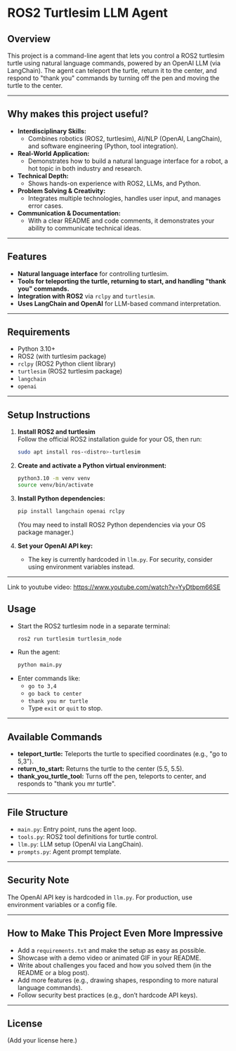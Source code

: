# ROS2 Turtlesim LLM Agent

## Overview

This project is a command-line agent that lets you control a ROS2 turtlesim turtle using natural language commands, powered by an OpenAI LLM (via LangChain). The agent can teleport the turtle, return it to the center, and respond to "thank you" commands by turning off the pen and moving the turtle to the center.

---

## Why makes this project useful?

- **Interdisciplinary Skills:**  
  - Combines robotics (ROS2, turtlesim), AI/NLP (OpenAI, LangChain), and software engineering (Python, tool integration).
- **Real-World Application:**  
  - Demonstrates how to build a natural language interface for a robot, a hot topic in both industry and research.
- **Technical Depth:**  
  - Shows hands-on experience with ROS2, LLMs, and Python.
- **Problem Solving & Creativity:**  
  - Integrates multiple technologies, handles user input, and manages error cases.
- **Communication & Documentation:**  
  - With a clear README and code comments, it demonstrates your ability to communicate technical ideas.

---

## Features

- **Natural language interface** for controlling turtlesim.
- **Tools for teleporting the turtle, returning to start, and handling "thank you" commands.**
- **Integration with ROS2** via `rclpy` and `turtlesim`.
- **Uses LangChain and OpenAI** for LLM-based command interpretation.

---

## Requirements

- Python 3.10+
- ROS2 (with turtlesim package)
- `rclpy` (ROS2 Python client library)
- `turtlesim` (ROS2 turtlesim package)
- `langchain`
- `openai`

---

## Setup Instructions

1. **Install ROS2 and turtlesim**  
   Follow the official ROS2 installation guide for your OS, then run:  
   ```sh
   sudo apt install ros-<distro>-turtlesim
   ```

2. **Create and activate a Python virtual environment:**  
   ```sh
   python3.10 -m venv venv
   source venv/bin/activate
   ```

3. **Install Python dependencies:**  
   ```sh
   pip install langchain openai rclpy
   ```
   (You may need to install ROS2 Python dependencies via your OS package manager.)

4. **Set your OpenAI API key:**  
   - The key is currently hardcoded in `llm.py`. For security, consider using environment variables instead.

---
Link to youtube video: https://www.youtube.com/watch?v=YyDtbpm66SE
## Usage

- Start the ROS2 turtlesim node in a separate terminal:  
  ```sh
  ros2 run turtlesim turtlesim_node
  ```
- Run the agent:  
  ```sh
  python main.py
  ```
- Enter commands like:
  - `go to 3,4`
  - `go back to center`
  - `thank you mr turtle`
  - Type `exit` or `quit` to stop.

---

## Available Commands

- **teleport_turtle:** Teleports the turtle to specified coordinates (e.g., "go to 5,3").
- **return_to_start:** Returns the turtle to the center (5.5, 5.5).
- **thank_you_turtle_tool:** Turns off the pen, teleports to center, and responds to "thank you mr turtle".

---

## File Structure

- `main.py`: Entry point, runs the agent loop.
- `tools.py`: ROS2 tool definitions for turtle control.
- `llm.py`: LLM setup (OpenAI via LangChain).
- `prompts.py`: Agent prompt template.

---

## Security Note

The OpenAI API key is hardcoded in `llm.py`. For production, use environment variables or a config file.

---

## How to Make This Project Even More Impressive

- Add a `requirements.txt` and make the setup as easy as possible.
- Showcase with a demo video or animated GIF in your README.
- Write about challenges you faced and how you solved them (in the README or a blog post).
- Add more features (e.g., drawing shapes, responding to more natural language commands).
- Follow security best practices (e.g., don’t hardcode API keys).

---

## License

(Add your license here.)
